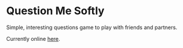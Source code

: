 # Question Me Softly
Simple, interesting questions game to play with friends and partners.

Currently online [here](carlarsmendes.github.io/question-me-softly/).
